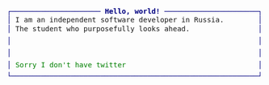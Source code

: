 <pre style="font-family:Menlo,'DejaVu Sans Mono',consolas,'Courier New',monospace"><span style="color: #000080; text-decoration-color: #000080">┌───────────────────── </span><span style="color: #000080; text-decoration-color: #000080; font-weight: bold">Hello, world!</span><span style="color: #000080; text-decoration-color: #000080"> ──────────────────────┐</span> 🤓 <a href="https://github.com/vadover">Vadim Ilchenko</a>            
<span style="color: #000080; text-decoration-color: #000080">│</span> I am an independent software developer in Russia.        <span style="color: #000080; text-decoration-color: #000080">│</span> <span style="color: #008080; text-decoration-color: #008080">┣━━ </span>Quality       
<span style="color: #000080; text-decoration-color: #000080">│</span> The student who purposefully looks ahead.                <span style="color: #000080; text-decoration-color: #000080">│</span> <span style="color: #008080; text-decoration-color: #008080">┃   </span><span style="color: #008000; text-decoration-color: #008000">┣━━ </span>❗ Purposeful           
<span style="color: #000080; text-decoration-color: #000080">│</span>                                                          <span style="color: #000080; text-decoration-color: #000080">│</span> <span style="color: #008080; text-decoration-color: #008080">┃   </span><span style="color: #008000; text-decoration-color: #008000">┣━━ </span>❗ Teachable    
<span style="color: #000080; text-decoration-color: #000080">│</span>                                                          <span style="color: #000080; text-decoration-color: #000080">│</span> <span style="color: #008080; text-decoration-color: #008080">┃   </span><span style="color: #008000; text-decoration-color: #008000">┗━━ </span>❗ Kind      
<span style="color: #000080; text-decoration-color: #000080">│</span> <span style="color: #008000; text-decoration-color: #008000">Sorry I don't have twitter</span><span style="color: #008000; text-decoration-color: #008000; font-weight: bold">            </span>                   <span style="color: #000080; text-decoration-color: #000080">│</span> <span style="color: #008080; text-decoration-color: #008080">┣━━ </span>🌏 Unity developer
<span style="color: #000080; text-decoration-color: #000080">└──────────────────────────────────────────────────────────┘</span> <span style="color: #008080; text-decoration-color: #008080">┗━━ </span>❌ Error              
</pre>
